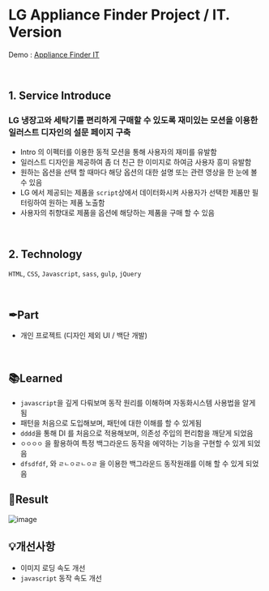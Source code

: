 # LG Appliance Finder Project / IT. Version

Demo : [Appliance Finder IT](https://www.lg.com/uk/washing-machine/appliance-finder)

</br>

## 1. Service Introduce
### LG 냉장고와 세탁기를 편리하게 구매할 수 있도록 재미있는 모션을 이용한 일러스트 디자인의 설문 페이지 구축
- Intro 의 이펙터를 이용한 동적 모션을 통해 사용자의 재미를 유발함
- 일러스트 디자인을 제공하여 좀 더 친근 한 이미지로 하여금 사용자 흥미 유발함
- 원하는 옵션을 선택 할 때마다 해당 옵션의 대한 설명 또는 관련 영상을 한 눈에 볼 수 있음
- LG 에서 제공되는 제품을 `script`상에서 데이터화시켜 사용자가 선택한 제품만 필터링하여 원하는 제품 노출함
- 사용자의 취향대로 제품을 옵션에 해당하는 제품을 구매 할 수 있음

</br>

## 2. Technology 
`HTML`, `CSS`, `Javascript`, `sass`, `gulp`, `jQuery`

</br>

## ✒Part
- 개인 프로젝트 (디자인 제외 UI / 백단 개발)

</br>

## 📚Learned
- `javascript`을 깊게 다뤄보며 동작 원리를 이해하며 자동화시스템 사용법을 알게 됨
- 패턴을 처음으로 도입해보며, 패턴에 대한 이해를 할 수 있게됨
- `dddd`을 통해 DI 를 처음으로 적용해보며, 의존성 주입의 편리함을 깨닫게 되었음
- `ㅇㅇㅇㅇ` 을 활용하여 특정 백그라운드 동작을 에약하는 기능을 구현할 수 있게 되었음
- `dfsdfdf`, 와 `ㄹㄴㅇㄹㄴㅇㄹ` 을 이용한 백그라운드 동작원래를 이해 할 수 있게 되었음

## 🎫Result 
![image](http://chamshin.kr/images/lg/appliance_Finder/washing_img1.jpg)


## 💡개선사항
- 이미지 로딩 속도 개선
- `javascript` 동작 속도 개선
